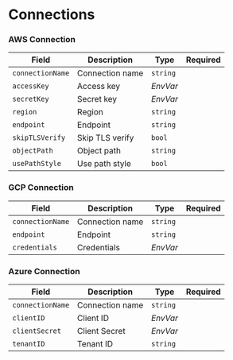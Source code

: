 # Connections


### AWS Connection

| Field            | Description     | Type                                                                          | Required |
| ---------------- | --------------- | ----------------------------------------------------------------------------- | -------- |
| `connectionName` | Connection name | `string`                                                                      |          |
| `accessKey`      | Access key      |  <CommonLink to="secrets">*EnvVar*</CommonLink> |          |
| `secretKey`      | Secret key      |  <CommonLink to="secrets">*EnvVar*</CommonLink> |          |
| `region`         | Region          | `string`                                                                      |          |
| `endpoint`       | Endpoint        | `string`                                                                      |          |
| `skipTLSVerify`  | Skip TLS verify | `bool`                                                                        |          |
| `objectPath`     | Object path     | `string`                                                                      |          |
| `usePathStyle`   | Use path style  | `bool`                                                                        |          |

### GCP Connection

| Field            | Description     | Type                                                                          | Required |
| ---------------- | --------------- | ----------------------------------------------------------------------------- | -------- |
| `connectionName` | Connection name | `string`                                                                      |          |
| `endpoint`       | Endpoint        | `string`                                                                      |          |
| `credentials`    | Credentials     |  <CommonLink to="secrets">*EnvVar*</CommonLink> |          |

### Azure Connection

| Field            | Description     | Type                                                                          | Required |
| ---------------- | --------------- | ----------------------------------------------------------------------------- | -------- |
| `connectionName` | Connection name | `string`                                                                      |          |
| `clientID`       | Client ID       |  <CommonLink to="secrets">*EnvVar*</CommonLink> |          |
| `clientSecret`   | Client Secret   |  <CommonLink to="secrets">*EnvVar*</CommonLink> |          |
| `tenantID`       | Tenant ID       | `string`                                                                      |          |
